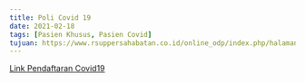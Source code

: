 ```yaml
---
title: Poli Covid 19
date: 2021-02-18
tags: [Pasien Khusus, Pasien Covid]
tujuan: https://www.rsuppersahabatan.co.id/online_odp/index.php/halaman
---
```


[Link Pendaftaran Covid19](https://www.rsuppersahabatan.co.id/online_odp/index.php/halaman)
